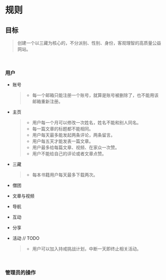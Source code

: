 # 规则  

## 目标

> 创建一个以三藏为核心的，不分派别、性别、身份，客观理智的高质量公益网站。  
  
<br>

### 用户

- 账号
  
  >- 每一个邮箱只能注册一个账号，就算是账号被删除了，也不能用该邮箱重新注册。

- 主页
  
  >- 用户每一个月可以修改一次姓名，姓名不能和别人同名。
  >- 每一篇文章的标题都不能相同。
  >- 用户每天最多能发起两条评论，两条留言。
  >- 用户每五天才能发表一篇文章。
  >- 用户最多给每篇文章、视频、在家众一次赞。
  >- 用户不能给自己的评论或者文章点赞。

- 三藏
  
  >- 每本书籍用户每天最多下载两次。

- 僧团

- 文章与视频
  
- 导航

- 互动
  
- 分享

- 活动 // TODO
  
  >- 用户可以加入持戒挑战计划，中断一天即终止相关活动。

<br>

### 管理员的操作

